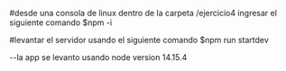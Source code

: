 
#desde una consola de linux dentro de la carpeta /ejercicio4 ingresar el siguiente comando
$npm -i

#levantar el servidor usando el siguiente comando
$npm run startdev

--la app se levanto usando node version 14.15.4
